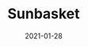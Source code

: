 ---
layout: page
title: Sunbasket
permalink: /sunbasket
domain: sunbasket.com
status: live
tags: food
date: 2021-01-28
---